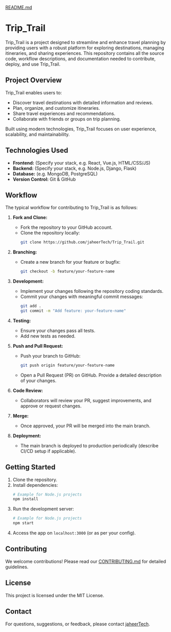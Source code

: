 [README.md](https://github.com/user-attachments/files/22048388/README.md)
# Trip_Trail

Trip_Trail is a project designed to streamline and enhance travel planning by providing users with a robust platform for exploring destinations,
managing itineraries, and sharing experiences. 
This repository contains all the source code, workflow descriptions, and documentation needed to contribute, deploy, and use Trip_Trail.

## Project Overview

Trip_Trail enables users to:
- Discover travel destinations with detailed information and reviews.
- Plan, organize, and customize itineraries.
- Share travel experiences and recommendations.
- Collaborate with friends or groups on trip planning.

Built using modern technologies, Trip_Trail focuses on user experience, scalability, and maintainability.

## Technologies Used

- **Frontend:** (Specify your stack, e.g. React, Vue.js, HTML/CSS/JS)
- **Backend:** (Specify your stack, e.g. Node.js, Django, Flask)
- **Database:** (e.g. MongoDB, PostgreSQL)
- **Version Control:** Git & GitHub

## Workflow

The typical workflow for contributing to Trip_Trail is as follows:

1. **Fork and Clone:**
   - Fork the repository to your GitHub account.
   - Clone the repository locally:
     ```bash
     git clone https://github.com/jaheerTech/Trip_Trail.git
     ```

2. **Branching:**
   - Create a new branch for your feature or bugfix:
     ```bash
     git checkout -b feature/your-feature-name
     ```

3. **Development:**
   - Implement your changes following the repository coding standards.
   - Commit your changes with meaningful commit messages:
     ```bash
     git add .
     git commit -m "Add feature: your-feature-name"
     ```

4. **Testing:**
   - Ensure your changes pass all tests.
   - Add new tests as needed.

5. **Push and Pull Request:**
   - Push your branch to GitHub:
     ```bash
     git push origin feature/your-feature-name
     ```
   - Open a Pull Request (PR) on GitHub. Provide a detailed description of your changes.

6. **Code Review:**
   - Collaborators will review your PR, suggest improvements, and approve or request changes.

7. **Merge:**
   - Once approved, your PR will be merged into the main branch.

8. **Deployment:**
   - The main branch is deployed to production periodically (describe CI/CD setup if applicable).

## Getting Started

1. Clone the repository.
2. Install dependencies:
   ```bash
   # Example for Node.js projects
   npm install
   ```
3. Run the development server:
   ```bash
   # Example for Node.js projects
   npm start
   ```
4. Access the app on `localhost:3000` (or as per your config).

## Contributing

We welcome contributions! Please read our [CONTRIBUTING.md](CONTRIBUTING.md) for detailed guidelines.

## License

This project is licensed under the MIT License.

## Contact

For questions, suggestions, or feedback, please contact [jaheerTech](https://github.com/jaheerTech).
